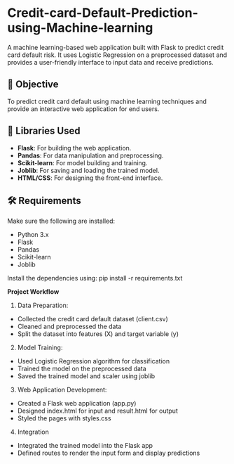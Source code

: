 # Credit-card-Default-Prediction-using-Machine-learning
A machine learning-based web application built with Flask to predict credit card default risk. It uses Logistic Regression on a preprocessed dataset and provides a user-friendly interface to input data and receive predictions.

## 📌 Objective
To predict credit card default using machine learning techniques and provide an interactive web application for end users.

## 🧰 Libraries Used

- **Flask**: For building the web application.
- **Pandas**: For data manipulation and preprocessing.
- **Scikit-learn**: For model building and training.
- **Joblib**: For saving and loading the trained model.
- **HTML/CSS**: For designing the front-end interface.

## 🛠️ Requirements

Make sure the following are installed:

- Python 3.x
- Flask
- Pandas
- Scikit-learn
- Joblib

Install the dependencies using:
pip install -r requirements.txt

**Project Workflow**
1. Data Preparation:
- Collected the credit card default dataset (client.csv)
- Cleaned and preprocessed the data
- Split the dataset into features (X) and target variable (y)

2. Model Training:
- Used Logistic Regression algorithm for classification
- Trained the model on the preprocessed data
- Saved the trained model and scaler using joblib

3. Web Application Development:
- Created a Flask web application (app.py)
- Designed index.html for input and result.html for output
- Styled the pages with styles.css

4. Integration
- Integrated the trained model into the Flask app
- Defined routes to render the input form and display predictions

